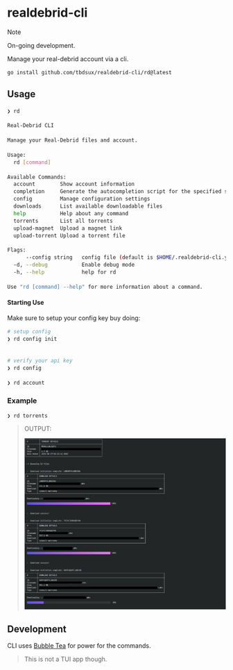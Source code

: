 # realdebrid-cli

> [!NOTE]
> On-going development.

Manage your real-debrid account via a cli.

```sh
go install github.com/tbdsux/realdebrid-cli/rd@latest
```

## Usage

```sh
❯ rd

Real-Debrid CLI

Manage your Real-Debrid files and account.

Usage:
  rd [command]

Available Commands:
  account        Show account information
  completion     Generate the autocompletion script for the specified shell
  config         Manage configuration settings
  downloads      List available downloadable files
  help           Help about any command
  torrents       List all torrents
  upload-magnet  Upload a magnet link
  upload-torrent Upload a torrent file

Flags:
      --config string   config file (default is $HOME/.realdebrid-cli.yaml)
  -d, --debug           Enable debug mode
  -h, --help            help for rd

Use "rd [command] --help" for more information about a command.
```


#### Starting Use

Make sure to setup your config key buy doing:

```sh
# setup config
❯ rd config init


# verify your api key
❯ rd config

❯ rd account
```

### Example

```
❯ rd torrents
```

> OUTPUT:
>
> ![](../docs/usage1.png)

## Development

CLI uses [Bubble Tea](https://github.com/charmbracelet/bubbletea/) for power for the commands.

> This is not a TUI app though.

